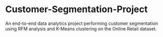 # Customer-Segmentation-Project
An end-to-end data analytics project performing customer segmentation using RFM analysis and K-Means clustering on the Online Retail dataset.
